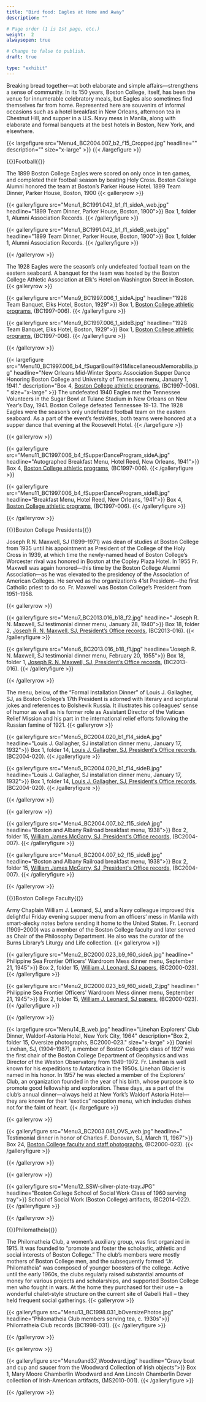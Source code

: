 ```yaml
---
title: "Bird food: Eagles at Home and Away"
description: ""

# Page order (1 is 1st page, etc.)
weight:  2
alwaysopen: true

# Change to false to publish.
draft: true

type: "exhibit"
---
```


Breaking bread together—at both elaborate and simple affairs—strengthens a sense of community. In its 150 years, Boston College, itself, has been the venue for innumerable celebratory meals, but Eagles also sometimes find themselves far from home. Represented here are souvenirs of informal occasions such as a hotel breakfast in New Orleans, afternoon tea in Chestnut Hill, and supper in a U.S. Navy mess in Manila, along with elaborate and formal banquets at the best hotels in Boston, New York, and elsewhere.

{{< largefigure src="Menu4_BC2004.007_b2_f15_Cropped.jpg"
                headline=""
                description=""
                size="x-large" >}}
{{< /largefigure >}}


{{<heading>}}Football{{</heading>}}

The 1899 Boston College Eagles were scored on only once in ten games, and completed their football season by beating Holy Cross. Boston College Alumni honored the team at Boston’s Parker House Hotel.
1899 Team Dinner, Parker House, Boston, 1900
{{< galleryrow >}}

{{< galleryfigure src="Menu1_BC1991.042_b1_f1_sideA_web.jpg"
           headline="1899 Team Dinner, Parker House, Boston, 1900">}} Box 1, folder 1, Alumni Association Records.
{{< /galleryfigure >}}

{{< galleryfigure src="Menu1_BC1991.042_b1_f1_sideB_web.jpg"
           headline="1899 Team Dinner, Parker House, Boston, 1900">}} Box 1, folder 1, Alumni Association Records.
{{< /galleryfigure >}}

{{< /galleryrow >}}

The 1928 Eagles were the season’s only undefeated football team on the eastern seaboard. A banquet for the team was hosted by the Boston College Athletic Association at Elk's Hotel on Washington Street in Boston.
{{< galleryrow >}}

{{< galleryfigure src="Menu9_BC1997.006_1_sideA.jpg"
           headline="1928 Team Banquet, Elks Hotel, Boston, 1929">}} Box 1, [Boston College athletic programs]( https://bc-primo.hosted.exlibrisgroup.com/permalink/f/l6ucgu/ALMA-BC21470522600001021), (BC1997-006).
{{< /galleryfigure >}}

{{< galleryfigure src="Menu9_BC1997.006_1_sideB.jpg"
           headline="1928 Team Banquet, Elks Hotel, Boston, 1929">}} Box 1, [Boston College athletic programs]( https://bc-primo.hosted.exlibrisgroup.com/permalink/f/l6ucgu/ALMA-BC21470522600001021), (BC1997-006).
{{< /galleryfigure >}}

{{< /galleryrow >}}

{{< largefigure src="Menu10_BC1997.006_b4_fSugarBowl1941MiscellaneousMemorabilia.jpg"
                headline="New Orleans Mid-Winter Sports Association Supper Dance Honoring Boston College and University of Tennessee menu, January 1, 1941."
                description="Box 4, [Boston College athletic programs]( https://bc-primo.hosted.exlibrisgroup.com/permalink/f/l6ucgu/ALMA-BC21470522600001021), (BC1997-006). " 
                size="x-large" >}}
The undefeated 1940 Eagles met the Tennessee Volunteers in the Sugar Bowl at Tulane Stadium in New Orleans on New Year’s Day, 1941. Boston College defeated Tennessee 19-13. The 1928 Eagles were the season’s only undefeated football team on the eastern seaboard. As a part of the event’s festivities, both teams were honored at a supper dance that evening at the Roosevelt Hotel.
{{< /largefigure >}}

{{< galleryrow >}}

{{< galleryfigure src="Menu11_BC1997.006_b4_fSupperDanceProgram_sideA.jpg"
           headline="Autographed Breakfast Menu, Hotel Reed, New Orleans, 1941">}} Box 4, [Boston College athletic programs]( https://bc-primo.hosted.exlibrisgroup.com/permalink/f/l6ucgu/ALMA-BC21470522600001021), (BC1997-006).
{{< /galleryfigure >}}

{{< galleryfigure src="Menu11_BC1997.006_b4_fSupperDanceProgram_sideB.jpg"
           headline="Breakfast Menu, Hotel Reed, New Orleans, 1941">}} Box 4, [Boston College athletic programs]( https://bc-primo.hosted.exlibrisgroup.com/permalink/f/l6ucgu/ALMA-BC21470522600001021), (BC1997-006).
{{< /galleryfigure >}}

{{< /galleryrow >}}

{{<heading>}}Boston College Presidents{{</heading>}}

Joseph R.N. Maxwell, SJ (1899–1971) was dean of studies at Boston College from 1935 until his appointment as President of the College of the Holy Cross in 1939, at which time the newly-named head of Boston College’s Worcester rival was honored in Boston at the Copley Plaza Hotel. In 1955 Fr. Maxwell was again honored—this time by the Boston College Alumni Association—as he was elevated to the presidency of the Association of American Colleges. He served as the organization’s 41st President—the first Catholic priest to do so. Fr. Maxwell was Boston College’s President from 1951–1958.

{{< galleryrow >}}

{{< galleryfigure src="Menu7_BC2013.016_b18_f2.jpg"
           headline=" Joseph R. N. Maxwell, SJ testimonial dinner menu, January 28, 1940">}} Box 18, folder 2, [Joseph R. N. Maxwell, SJ, President’s Office records]( https://bc-primo.hosted.exlibrisgroup.com/permalink/f/l6ucgu/ALMA-BC21331161120001021), (BC2013-016).
{{< /galleryfigure >}}

{{< galleryfigure src="Menu6_BC2013.016_b18_f1.jpg"
           headline="Joseph R. N. Maxwell, SJ testimonial dinner menu, February 20, 1955">}} Box 18, folder 1, [Joseph R. N. Maxwell, SJ, President’s Office records]( https://bc-primo.hosted.exlibrisgroup.com/permalink/f/l6ucgu/ALMA-BC21331161120001021), (BC2013-016).
{{< /galleryfigure >}}

{{< /galleryrow >}}

The menu, below, of the “Formal Installation Dinner” of Louis J. Gallagher, SJ, as Boston College’s 17th President is adorned with literary and scriptural jokes and references to Bolshevik Russia. It illustrates his colleagues’ sense of humor as well as his former role as Assistant Director of the Vatican Relief Mission and his part in the international relief efforts following the Russian famine of 1921.
{{< galleryrow >}}

{{< galleryfigure src="Menu5_BC2004.020_b1_f14_sideA.jpg"
           headline="Louis J. Gallagher, SJ installation dinner menu, January 17, 1932">}} Box 1, folder 14, [Louis J. Gallagher, SJ, President's Office records]( https://bc-primo.hosted.exlibrisgroup.com/permalink/f/l6ucgu/ALMA-BC21331160400001021), (BC2004-020).
{{< /galleryfigure >}}

{{< galleryfigure src="Menu5_BC2004.020_b1_f14_sideB.jpg"
           headline="Louis J. Gallagher, SJ installation dinner menu, January 17, 1932">}} Box 1, folder 14, [Louis J. Gallagher, SJ, President's Office records]( https://bc-primo.hosted.exlibrisgroup.com/permalink/f/l6ucgu/ALMA-BC21331160400001021), (BC2004-020).
{{< /galleryfigure >}}

{{< /galleryrow >}}

{{< galleryrow >}}

{{< galleryfigure src="Menu4_BC2004.007_b2_f15_sideA.jpg"
           headline="Boston and Albany Railroad breakfast menu, 1938">}} Box 2, folder 15, [William James McGarry, SJ, President's Office records]( https://bc-primo.hosted.exlibrisgroup.com/permalink/f/l6ucgu/ALMA-BC21331161510001021), (BC2004-007).
{{< /galleryfigure >}}

{{< galleryfigure src="Menu4_BC2004.007_b2_f15_sideB.jpg"
           headline="Boston and Albany Railroad breakfast menu, 1938">}} Box 2, folder 15, [William James McGarry, SJ, President's Office records]( https://bc-primo.hosted.exlibrisgroup.com/permalink/f/l6ucgu/ALMA-BC21331161510001021), (BC2004-007).
{{< /galleryfigure >}}

{{< /galleryrow >}}

{{<heading>}}Boston College Faculty{{</heading>}}

Army Chaplain William J. Leonard, SJ, and a Navy colleague improved this delightful Friday evening supper menu from an officers’ mess in Manila with smart-alecky notes before sending it home to the United States. Fr. Leonard (1909–2000) was a member of the Boston College faculty and later served as Chair of the Philosophy Department. He also was the curator of the Burns Library’s Liturgy and Life collection.
{{< galleryrow >}}

{{< galleryfigure src="Menu2_BC2000.023_b9_f60_sideA.jpg"
           headline=" Philippine Sea Frontier Officers' Wardroom Mess dinner menu, September 21, 1945">}} Box 2, folder 15, [William J. Leonard, SJ papers](https://bc-primo.hosted.exlibrisgroup.com/permalink/f/l6ucgu/ALMA-BC21345056120001021), (BC2000-023).
{{< /galleryfigure >}}

{{< galleryfigure src="Menu2_BC2000.023_b9_f60_sideB_2.jpg"
           headline=" Philippine Sea Frontier Officers' Wardroom Mess dinner menu, September 21, 1945">}} Box 2, folder 15, [William J. Leonard, SJ papers](https://bc-primo.hosted.exlibrisgroup.com/permalink/f/l6ucgu/ALMA-BC21345056120001021), (BC2000-023).
{{< /galleryfigure >}}

{{< /galleryrow >}}

{{< largefigure src="Menu14_B_web.jpg"
                headline="Linehan Explorers’ Club Dinner, Waldorf-Astoria Hotel, New York City, 1964"
                description="Box 2, folder 15, Oversize photographs, BC2000-023." 
                size="x-large" >}}
Daniel Linehan, SJ, (1904–1987), a member of Boston College’s class of 1927 was the first chair of the Boston College Department of Geophysics and was Director of the Weston Observatory from 1949–1972. Fr. Linehan is well known for his expeditions to Antarctica in the 1950s. Linehan Glacier is named in his honor. In 1957 he was elected a member of the Explorers’ Club, an organization founded in the year of his birth, whose purpose is to promote good fellowship and exploration. These days, as a part of the club’s annual dinner—always held at New York’s Waldorf Astoria Hotel—they are known for their “exotics” reception menu, which includes dishes not for the faint of heart.
{{< /largefigure >}}

{{< galleryrow >}}

{{< galleryfigure src="Menu3_BC2003.081_OVS_web.jpg"
           headline=" Testimonial dinner in honor of Charles F. Donovan, SJ, March 11, 1967">}} Box 24, [Boston College faculty and staff photographs]( https://bc-primo.hosted.exlibrisgroup.com/permalink/f/l6ucgu/ALMA-BC21427406550001021), (BC2000-023).
{{< /galleryfigure >}}

{{< /galleryrow >}}

{{< galleryrow >}}

{{< galleryfigure src="Menu12_SSW-silver-plate-tray.JPG"
           headline="Boston College School of Social Work Class of 1960 serving tray">}} School of Social Work (Boston College) artifacts, (BC2014-022).
{{< /galleryfigure >}}

{{< /galleryrow >}}

{{<heading>}}Philomatheia{{</heading>}}

The Philomatheia Club, a women’s auxiliary group, was first organized in 1915. It was founded to “promote and foster the scholastic, athletic and social interests of Boston College.” The club’s members were mostly mothers of Boston College men, and the subsequently formed “Jr. Philomatheia” was composed of younger boosters of the college. Active until the early 1960s, the clubs regularly raised substantial amounts of money for various projects and scholarships, and supported Boston College men who fought in wars. At the home they purchased for their use – a wonderful chalet-style structure on the current site of Gabelli Hall – they held frequent social gatherings.
{{< galleryrow >}}

{{< galleryfigure src="Menu13_BC1998.031_bOversizePhotos.jpg"
           headline="Philomatheia Club members serving tea, c. 1930s">}} Philomatheia Club records (BC1998-031).
{{< /galleryfigure >}}

{{< /galleryrow >}}

{{< galleryrow >}}

{{< galleryfigure src="Menu9and37_Woodward.jpg"
           headline="Gravy boat and cup and saucer from the Woodward Collection of Irish objects">}} Box 1, Mary Moore Chamberlin Woodward and Ann Lincoln Chamberlin Dover collection of Irish-American artifacts, (MS2010-001).
{{< /galleryfigure >}}

{{< /galleryrow >}}